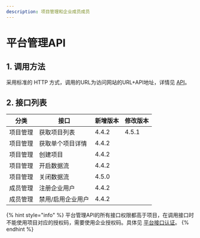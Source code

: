 ```yaml
---
description: 项目管理和企业成员成员
---
```


# 平台管理API

## 1. 调用方法

采用标准的 HTTP 方式，调用的URL为访问网站的URL+API地址，详情见 [API](../)。

## 2. 接口列表

| 分类   | 接口        | 新增版本  | 修改版本  |
| ---- | --------- | ----- | ----- |
| 项目管理 | 获取项目列表    | 4.4.2 | 4.5.1 |
| 项目管理 | 获取单个项目详情  | 4.4.2 |       |
| 项目管理 | 创建项目      | 4.4.2 |       |
| 项目管理 | 开启数据流     | 4.4.2 |       |
| 项目管理 | 关闭数据流     | 4.5.0 |       |
| 成员管理 | 注册企业用户    | 4.4.2 |       |
| 成员管理 | 禁用/启用企业用户 | 4.4.2 |       |

{% hint style="info" %}
平台管理API的所有接口权限都高于项目，在调用接口时不能使用项目对应的授权码，需要使用企业授权码。具体见 [平台接口认证](../#22-ping-tai-jie-kou-ren-zheng)。
{% endhint %}

